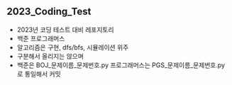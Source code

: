 ## 2023_Coding_Test
- 2023년 코딩 테스트 대비 레포지토리 
- 백준 프로그래머스 
- 알고리즘은 구현, dfs/bfs, 시뮬레이션 위주
- 구분해서 올리지는 않으며 
- 백준은 BOJ_문제이름_문제번호.py 프로그래머스는 PGS_문제이름_문제번호.py 로 통일해서 커밋
